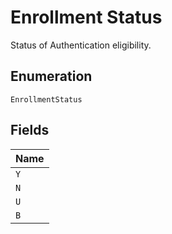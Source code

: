 
# Enrollment Status

Status of Authentication eligibility.

## Enumeration

`EnrollmentStatus`

## Fields

| Name |
|  --- |
| `Y` |
| `N` |
| `U` |
| `B` |


